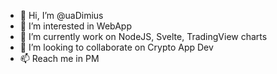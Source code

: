 - 👋 Hi, I’m @uaDimius
- 👀 I’m interested in WebApp
- 🌱 I’m currently work on NodeJS, Svelte, TradingView charts
- 💞️ I’m looking to collaborate on Crypto App Dev
- 📫 Reach me in PM

<!---
uaDimius/uaDimius is a ✨ special ✨ repository because its `README.md` (this file) appears on your GitHub profile.
You can click the Preview link to take a look at your changes.
--->
